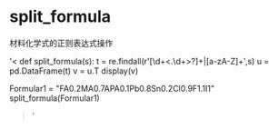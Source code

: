 # split_formula
材料化学式的正则表达式操作

'<
def split_formula(s):
    t = re.findall(r'[\d+<\.\d+>?]+|[a-zA-Z]+',s)
    u = pd.DataFrame(t)
    v = u.T
    display(v)

Formular1 = "FA0.2MA0.7APA0.1Pb0.8Sn0.2Cl0.9F1.1I1"
split_formula(Formular1)
>'
